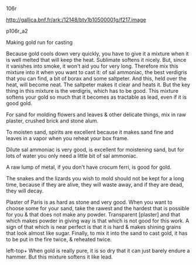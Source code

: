 106r

http://gallica.bnf.fr/ark:/12148/btv1b10500001g/f217.image

p106r_a2

Making gold run for casting

Because gold cools down very quickly, you have to give it a mixture when it is well melted that will keep the heat. Sublimate softens it nicely. But, since it vanishes into smoke, it won't aid you for very long. Therefore mix this mixture into it when you want to cast it: of sal ammoniac, the best verdigris that you can find, a bit of borax and some saltpeter. And this, held over the heat, will become neat. The saltpeter makes it clear and heats it. But the key thing in this mixture is the verdigris, which has to be good. This mixture softens your gold so much that it becomes as tractable as lead, even if it is good gold.

For sand for molding flowers and leaves &amp; other delicate things, mix in raw plaster, crushed brick and stone alum.

To moisten sand, spirits are excellent because it makes sand fine and leaves in a vapor when you reheat your box frame.

Dilute sal ammoniac is very good, is excellent for moistening sand, but for lots of water you only need a little bit of sal ammoniac.

A raw lump of metal, if you don't have crocum ferri, is good for gold.

The snakes and the lizards you wish to mold should not be kept for a long time, because if they are alive, they will waste away, and if they are dead, they will decay.

Plaster of Paris is as hard as stone and very good. When you want to choose some for your sand, take the rawest and the hardest that is possible for you &amp; that does not make any powder. Transparent [plaster] and that which makes powder in giving way is that which is not good for this work. A sign of that which is near perfect is that it is hard &amp; makes shining grains that look almost like sugar. Finally, to mix it into the sand to cast gold, it has to be put in the fire twice, &amp; reheated twice.

left-top+ When gold is really pure, it is so dry that it can just barely endure a hammer. But this mixture softens it like lead.
